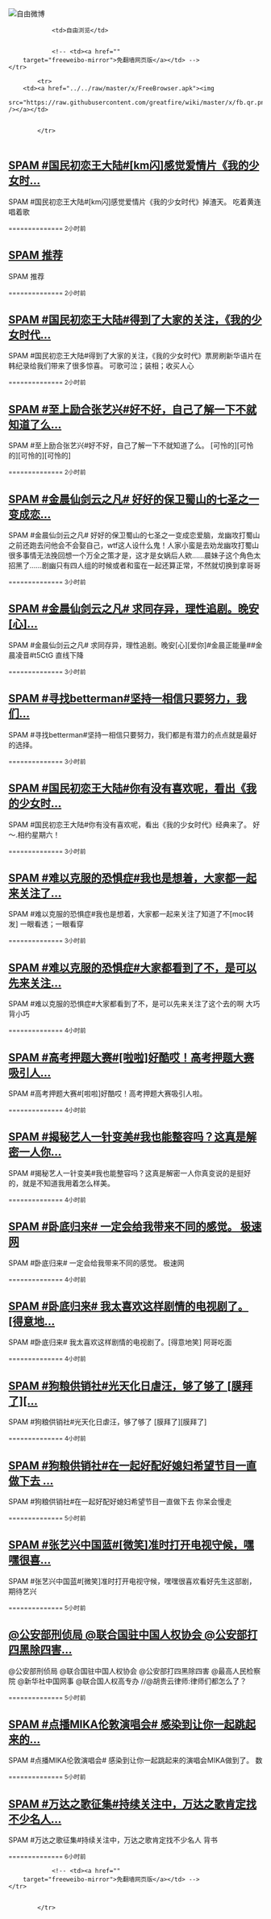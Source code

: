 

<img src="../../raw/master/x/freeweibo.png" alt="自由微博"/>
<table>
    <tr>
                
                <td>自由浏览</td>
        
        
                <!-- <td><a href=""
        target="freeweibo-mirror">免翻墙网页版</a></td> -->
    </tr>
    
            <tr>
        <td><a href="../../raw/master/x/FreeBrowser.apk"><img
        src="https://raw.githubusercontent.com/greatfire/wiki/master/x/fb.qr.png" /></a></td>

        
            </tr>
</table>
<h2>
	<a href="https://freeweibo.com/weibo/3983485964367196" target="freeweibo-mirror">SPAM #国民初恋王大陆#[km闪]感觉爱情片《我的少女时…</a>
</h2>
<p>SPAM #国民初恋王大陆#[km闪]感觉爱情片《我的少女时代》掉渣天。 吃着黄连唱着歌</p>
<p>
	<small> ============== 2小时前</small>
</p><h2>
	<a href="https://freeweibo.com/weibo/3983485444189969" target="freeweibo-mirror">SPAM 推荐</a>
</h2>
<p>SPAM 推荐</p>
<p>
	<small> ============== 2小时前</small>
</p><h2>
	<a href="https://freeweibo.com/weibo/3983484172727948" target="freeweibo-mirror">SPAM #国民初恋王大陆#得到了大家的关注，《我的少女时代…</a>
</h2>
<p>SPAM #国民初恋王大陆#得到了大家的关注，《我的少女时代》票房刷新华语片在韩纪录给我们带来了很多惊喜。 可歌可泣；装相；收买人心</p>
<p>
	<small> ============== 2小时前</small>
</p><h2>
	<a href="https://freeweibo.com/weibo/3983478985400603" target="freeweibo-mirror">SPAM #至上励合张艺兴#好不好，自己了解一下不就知道了么…</a>
</h2>
<p>SPAM #至上励合张艺兴#好不好，自己了解一下不就知道了么。 [可怜的][可怜的][可怜的][可怜的]</p>
<p>
	<small> ============== 2小时前</small>
</p><h2>
	<a href="https://freeweibo.com/weibo/3983471359639073" target="freeweibo-mirror">SPAM #金晨仙剑云之凡# 好好的保卫蜀山的七圣之一变成恋…</a>
</h2>
<p>SPAM #金晨仙剑云之凡# 好好的保卫蜀山的七圣之一变成恋爱脑，龙幽攻打蜀山之前还跑去问他会不会娶自己，wtf这人设什么鬼！人家小蛮是去劝龙幽攻打蜀山很多事情无法挽回想一个万全之策才是，这才是女娲后人欸……晨妹子这个角色太招黑了……剧幽只有四人组的时候或者和蛮在一起还算正常，不然就切换到拿哥哥</p>
<p>
	<small> ============== 3小时前</small>
</p><h2>
	<a href="https://freeweibo.com/weibo/3983469946423444" target="freeweibo-mirror">SPAM #金晨仙剑云之凡# 求同存异，理性追剧。晚安[心]…</a>
</h2>
<p>SPAM #金晨仙剑云之凡# 求同存异，理性追剧。晚安[心][爱你]#金晨正能量##金晨凌音#t5CtG 直线下降</p>
<p>
	<small> ============== 3小时前</small>
</p><h2>
	<a href="https://freeweibo.com/weibo/3983469346262543" target="freeweibo-mirror">SPAM #寻找betterman#坚持一相信只要努力，我们…</a>
</h2>
<p>SPAM #寻找betterman#坚持一相信只要努力，我们都是有潜力的点点就是最好的选择。</p>
<p>
	<small> ============== 3小时前</small>
</p><h2>
	<a href="https://freeweibo.com/weibo/3983464707700835" target="freeweibo-mirror">SPAM #国民初恋王大陆#你有没有喜欢呢，看出《我的少女时…</a>
</h2>
<p>SPAM #国民初恋王大陆#你有没有喜欢呢，看出《我的少女时代》经典来了。 好～.相约星期六！</p>
<p>
	<small> ============== 3小时前</small>
</p><h2>
	<a href="https://freeweibo.com/weibo/3983456679155583" target="freeweibo-mirror">SPAM #难以克服的恐惧症#我也是想着，大家都一起来关注了…</a>
</h2>
<p>SPAM #难以克服的恐惧症#我也是想着，大家都一起来关注了知道了不[moc转发] 一眼看透；一眼看穿</p>
<p>
	<small> ============== 3小时前</small>
</p><h2>
	<a href="https://freeweibo.com/weibo/3983455555667032" target="freeweibo-mirror">SPAM #难以克服的恐惧症#大家都看到了不，是可以先来关注…</a>
</h2>
<p>SPAM #难以克服的恐惧症#大家都看到了不，是可以先来关注了这个去的啊 大巧背小巧</p>
<p>
	<small> ============== 4小时前</small>
</p><h2>
	<a href="https://freeweibo.com/weibo/3983454435602424" target="freeweibo-mirror">SPAM #高考押题大赛#[啦啦]好酷哎！高考押题大赛吸引人…</a>
</h2>
<p>SPAM #高考押题大赛#[啦啦]好酷哎！高考押题大赛吸引人啦。</p>
<p>
	<small> ============== 4小时前</small>
</p><h2>
	<a href="https://freeweibo.com/weibo/3983453353436697" target="freeweibo-mirror">SPAM #揭秘艺人一针变美#我也能整容吗？这真是解密一人你…</a>
</h2>
<p>SPAM #揭秘艺人一针变美#我也能整容吗？这真是解密一人你真变说的是挺好的，就是不知道我用着怎么样美。</p>
<p>
	<small> ============== 4小时前</small>
</p><h2>
	<a href="https://freeweibo.com/weibo/3983449448120431" target="freeweibo-mirror">SPAM #卧底归来# 一定会给我带来不同的感觉。 极速网</a>
</h2>
<p>SPAM #卧底归来# 一定会给我带来不同的感觉。 极速网</p>
<p>
	<small> ============== 4小时前</small>
</p><h2>
	<a href="https://freeweibo.com/weibo/3983448169692522" target="freeweibo-mirror">SPAM #卧底归来# 我太喜欢这样剧情的电视剧了。[得意地…</a>
</h2>
<p>SPAM #卧底归来# 我太喜欢这样剧情的电视剧了。[得意地笑] 阿哥吃面</p>
<p>
	<small> ============== 4小时前</small>
</p><h2>
	<a href="https://freeweibo.com/weibo/3983442590433858" target="freeweibo-mirror">SPAM #狗粮供销社#光天化日虐汪，够了够了 [膜拜了][…</a>
</h2>
<p>SPAM #狗粮供销社#光天化日虐汪，够了够了 [膜拜了][膜拜了]</p>
<p>
	<small> ============== 4小时前</small>
</p><h2>
	<a href="https://freeweibo.com/weibo/3983441353306689" target="freeweibo-mirror">SPAM #狗粮供销社#在一起好配好媳妇希望节目一直做下去 …</a>
</h2>
<p>SPAM #狗粮供销社#在一起好配好媳妇希望节目一直做下去 你呆会慢走</p>
<p>
	<small> ============== 5小时前</small>
</p><h2>
	<a href="https://freeweibo.com/weibo/3983437193172714" target="freeweibo-mirror">SPAM #张艺兴中国蓝#[微笑]准时打开电视守候，嘿嘿很喜…</a>
</h2>
<p>SPAM #张艺兴中国蓝#[微笑]准时打开电视守候，嘿嘿很喜欢看好先生这部剧，期待艺兴</p>
<p>
	<small> ============== 5小时前</small>
</p><h2>
	<a href="https://freeweibo.com/weibo/3983435002834130" target="freeweibo-mirror">@公安部刑侦局 @联合国驻中国人权协会 @公安部打四黑除四害…</a>
</h2>
<p>@公安部刑侦局 @联合国驻中国人权协会 @公安部打四黑除四害 @最高人民检察院 @新华社中国网事 @联合国人权高专办  //@胡贵云律师:律师们都怎么了？</p>
<p>
	<small> ============== 5小时前</small>
</p><h2>
	<a href="https://freeweibo.com/weibo/3983434622305709" target="freeweibo-mirror">SPAM #点播MIKA伦敦演唱会# 感染到让你一起跳起来的…</a>
</h2>
<p>SPAM #点播MIKA伦敦演唱会# 感染到让你一起跳起来的演唱会MIKA做到了。 数</p>
<p>
	<small> ============== 5小时前</small>
</p><h2>
	<a href="https://freeweibo.com/weibo/3983423309818685" target="freeweibo-mirror">SPAM #万达之歌征集#持续关注中，万达之歌肯定找不少名人…</a>
</h2>
<p>SPAM #万达之歌征集#持续关注中，万达之歌肯定找不少名人 背书</p>
<p>
	<small> ============== 6小时前</small>
</p>
<table>
    <tr>
                
        
        
                <!-- <td><a href=""
        target="freeweibo-mirror">免翻墙网页版</a></td> -->
    </tr>
    
        
            </tr>
</table>
